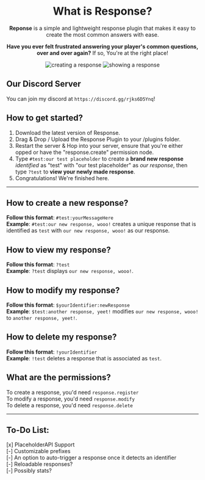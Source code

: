 <div align="center">
  <h1> What is Response? </h1>
<b> Reponse</b> is a simple and lightweight response plugin that makes it easy to create the most common answers with ease.

__Have you ever felt frustrated answering your player's common questions, over and over again?__ If so, You're at the right place!

![creating a response](https://cdn.discordapp.com/attachments/761714903978475540/909402187883495424/javaw_ZYtjFlzTIo.png)
![showing a response](https://cdn.discordapp.com/attachments/761714903978475540/909402175216697354/javaw_7Fyx2b0LTO.png)
</div>

## Our Discord Server
You can join my discord at `https://discord.gg/rjks6D5Ynq`!

## How to get started?
1. Download the latest version of Response.
2. Drag & Drop / Upload the Response Plugin to your /plugins folder.
3. Restart the server & Hop into your server, ensure that you're either opped or have the "response.create" permission node.
4. Type `#test:our test placeholder` to create a __brand new response__ *identified* 
as "test" with "our test placeholder" as *our response*, then type `?test` to __view your newly made response__.
5. Congratulations! We're finished here.

---
## How to create a new response?
__Follow this format__: `#test:yourMessageHere`  
__Example__: `#test:our new response, wooo!` creates a unique response that is 
identified as `test` with `our new response, wooo!` as our response. 

## How to view my response?
__Follow this format__: `?test`  
__Example__: `?test` displays `our new response, wooo!`.

## How to modify my response?
__Follow this format__: `$yourIdentifier:newResponse`  
__Example__: `$test:another response, yeet!` modifies `our new response, wooo!` to `another response, yeet!`.

## How to delete my response?
__Follow this format__: `!yourIdentifier`  
__Example__: `!test` deletes a response that is associated as `test`. 

## What are the permissions?
To create a response, you'd need `response.register`  
To modify a response, you'd need `response.modify`  
To delete a response, you'd need `response.delete`  

---

## To-Do List:
[x] PlaceholderAPI Support  
[-] Customizable prefixes  
[-] An option to auto-trigger a response once it detects an identifier  
[-] Reloadable responses?  
[-] Possibly stats?  
